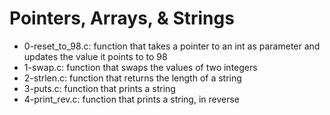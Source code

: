 # Pointers, Arrays, & Strings
* 0-reset_to_98.c: function that takes a pointer to an int as parameter and updates the value it points to to 98
* 1-swap.c: function that swaps the values of two integers
* 2-strlen.c: function that returns the length of a string
* 3-puts.c: function that prints a string
* 4-print_rev.c: function that prints a string, in reverse
